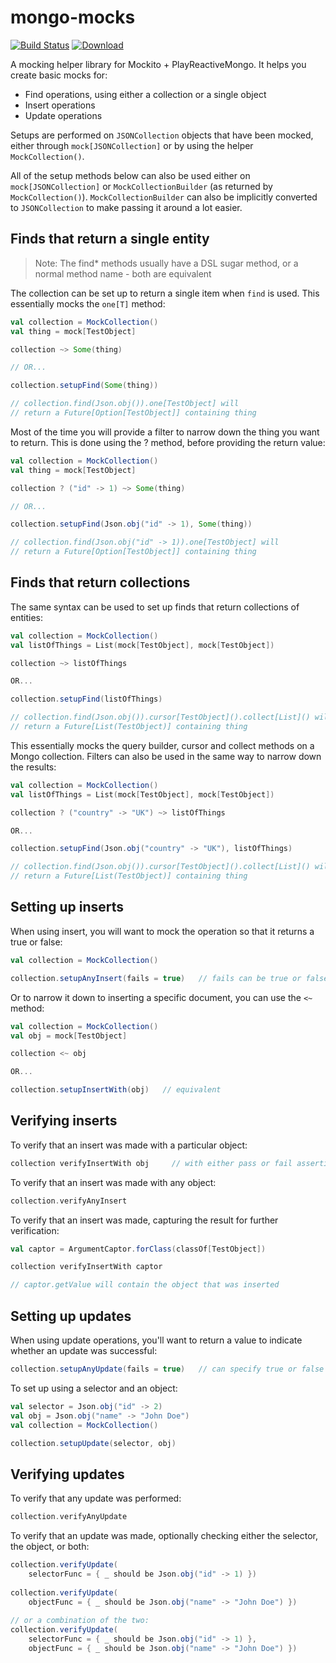 # mongo-mocks

[![Build Status](https://travis-ci.org/elkdanger/mongo-mocks.svg?branch=master)](https://travis-ci.org/elkdanger/mongo-mocks)
[ ![Download](https://api.bintray.com/packages/elkdanger/maven/mongo-mocks/images/download.svg) ](https://bintray.com/elkdanger/maven/mongo-mocks/_latestVersion)

A mocking helper library for Mockito + PlayReactiveMongo. It helps you create basic mocks for:

* Find operations, using either a collection or a single object
* Insert operations
* Update operations

Setups are performed on `JSONCollection` objects that have been mocked, either through `mock[JSONCollection]` or by using the helper `MockCollection()`.

All of the setup methods below can also be used either on `mock[JSONCollection]` or `MockCollectionBuilder` (as returned by `MockCollection()`). `MockCollectionBuilder` can also be implicitly converted to `JSONCollection` to make passing it around a lot easier.

## Finds that return a single entity

> Note: The find* methods usually have a DSL sugar method, or a normal method name - both are equivalent

The collection can be set up to return a single item when `find` is used. This essentially mocks the `one[T]` method:

```scala 
val collection = MockCollection()
val thing = mock[TestObject]

collection ~> Some(thing)

// OR...

collection.setupFind(Some(thing))

// collection.find(Json.obj()).one[TestObject] will 
// return a Future[Option[TestObject]] containing thing

```

Most of the time you will provide a filter to narrow down the thing you want to return. This is done using the ? method, before providing the return value:

```scala
val collection = MockCollection()
val thing = mock[TestObject]

collection ? ("id" -> 1) ~> Some(thing)

// OR...

collection.setupFind(Json.obj("id" -> 1), Some(thing))

// collection.find(Json.obj("id" -> 1)).one[TestObject] will 
// return a Future[Option[TestObject]] containing thing
```

## Finds that return collections

The same syntax can be used to set up finds that return collections of entities:

```scala 
val collection = MockCollection()
val listOfThings = List(mock[TestObject], mock[TestObject])

collection ~> listOfThings

OR...

collection.setupFind(listOfThings)

// collection.find(Json.obj()).cursor[TestObject]().collect[List]() will 
// return a Future[List(TestObject)] containing thing

```

This essentially mocks the query builder, cursor and collect methods on a Mongo collection. Filters can also be used in the same way to narrow down the results:

```scala 
val collection = MockCollection()
val listOfThings = List(mock[TestObject], mock[TestObject])

collection ? ("country" -> "UK") ~> listOfThings

OR...

collection.setupFind(Json.obj("country" -> "UK"), listOfThings)

// collection.find(Json.obj()).cursor[TestObject]().collect[List]() will 
// return a Future[List(TestObject)] containing thing

```

## Setting up inserts

When using insert, you will want to mock the operation so that it returns a true or false:

```scala
val collection = MockCollection()

collection.setupAnyInsert(fails = true)   // fails can be true or false
```

Or to narrow it down to inserting a specific document, you can use the `<~` method:

```scala
val collection = MockCollection()
val obj = mock[TestObject]

collection <~ obj

OR...

collection.setupInsertWith(obj)   // equivalent
```

## Verifying inserts

To verify that an insert was made with a particular object:

```scala
collection verifyInsertWith obj     // with either pass or fail assertion
```

To verify that an insert was made with any object:

```scala
collection.verifyAnyInsert
```

To verify that an insert was made, capturing the result for further verification:

```scala
val captor = ArgumentCaptor.forClass(classOf[TestObject])

collection verifyInsertWith captor

// captor.getValue will contain the object that was inserted
```

## Setting up updates

When using update operations, you'll want to return a value to indicate whether an update was successful:

```scala
collection.setupAnyUpdate(fails = true)   // can specify true or false to indicate success or failure
```

To set up using a selector and an object:

```scala
val selector = Json.obj("id" -> 2)
val obj = Json.obj("name" -> "John Doe")
val collection = MockCollection()

collection.setupUpdate(selector, obj)
```

## Verifying updates

To verify that any update was performed:

```scala
collection.verifyAnyUpdate
```

To verify that an update was made, optionally checking either the selector, the object, or both:

```scala
collection.verifyUpdate(
    selectorFunc = { _ should be Json.obj("id" -> 1) })
    
collection.verifyUpdate(
    objectFunc = { _ should be Json.obj("name" -> "John Doe") })
    
// or a combination of the two:
collection.verifyUpdate(
    selectorFunc = { _ should be Json.obj("id" -> 1) },
    objectFunc = { _ should be Json.obj("name" -> "John Doe") })
```
